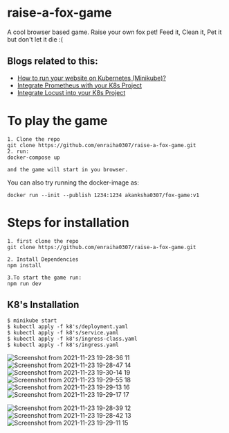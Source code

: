 # raise-a-fox-game
A cool browser based game. Raise your own fox pet! Feed it, Clean it, Pet it but don't let it die :(

## Blogs related to this:
- [How to run your website on Kubernetes (Minikube)?](https://akku.hashnode.dev/how-to-run-your-website-on-kubernetes-minikube)
- [Integrate Prometheus with your K8s Project](https://akku.hashnode.dev/integrate-prometheus-with-your-k8s-project)
- [Integrate Locust into your K8s Project](https://akku.hashnode.dev/integrate-locust-into-your-k8s-project)

# To play the game
```
1. Clone the repo
git clone https://github.com/enraiha0307/raise-a-fox-game.git
2. run:
docker-compose up

and the game will start in you browser.
```
You can also try running the docker-image as:
```
docker run --init --publish 1234:1234 akanksha0307/fox-game:v1
```

# Steps for installation
```
1. first clone the repo
git clone https://github.com/enraiha0307/raise-a-fox-game.git

2. Install Dependencies
npm install

3.To start the game run:
npm run dev
```

## K8's Installation
```
$ minikube start
$ kubectl apply -f k8's/deployment.yaml
$ kubectl apply -f k8's/service.yaml
$ kubectl apply -f k8's/ingress-class.yaml
$ kubectl apply -f k8's/ingress.yaml
```

![Screenshot from 2021-11-23 19-28-36 11](https://user-images.githubusercontent.com/26249973/143039150-17e33285-ddfd-4a38-9399-7c8374ec21b5.png)
![Screenshot from 2021-11-23 19-28-47 14](https://user-images.githubusercontent.com/26249973/143039228-312f2e21-3398-44da-b86a-0f397e4ee500.png)
![Screenshot from 2021-11-23 19-30-14 19](https://user-images.githubusercontent.com/26249973/143039343-44554c81-29d1-4e26-b7d0-89fcc9e61a81.png)
![Screenshot from 2021-11-23 19-29-55 18](https://user-images.githubusercontent.com/26249973/143039332-a104789a-6b43-4f4f-a025-adcdb76af6d8.png)
![Screenshot from 2021-11-23 19-29-13 16](https://user-images.githubusercontent.com/26249973/143039313-a047b15a-5d64-4995-98be-bf2bfa4fa0d8.png)
![Screenshot from 2021-11-23 19-29-17 17](https://user-images.githubusercontent.com/26249973/143039323-4d25de19-4d0c-46c5-8064-26b93b316127.png)

![Screenshot from 2021-11-23 19-28-39 12](https://user-images.githubusercontent.com/26249973/143039159-45a9eedf-2086-4e30-8b1e-e661530e596f.png)
![Screenshot from 2021-11-23 19-28-42 13](https://user-images.githubusercontent.com/26249973/143039165-746ec426-7c0a-4881-9502-e067f7a9eafd.png)
![Screenshot from 2021-11-23 19-29-11 15](https://user-images.githubusercontent.com/26249973/143039304-e391d3cc-71e4-401d-a3b4-257d237cd8ba.png)
